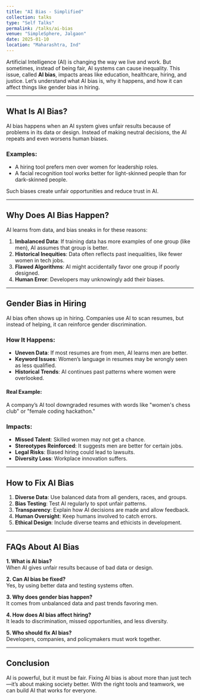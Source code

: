 ```yaml
---
title: "AI Bias - Simplified"
collection: talks
type: "Self Talks"
permalink: /talks/ai-bias
venue: "SimpleSphere, Jalgaon"
date: 2025-01-10
location: "Maharashtra, Ind"
---
```


Artificial Intelligence (AI) is changing the way we live and work. But sometimes, instead of being fair, AI systems can cause inequality. This issue, called **AI bias**, impacts areas like education, healthcare, hiring, and justice. Let’s understand what AI bias is, why it happens, and how it can affect things like gender bias in hiring.

---

## What Is AI Bias?

AI bias happens when an AI system gives unfair results because of problems in its data or design. Instead of making neutral decisions, the AI repeats and even worsens human biases.

### Examples:
- A hiring tool prefers men over women for leadership roles.
- A facial recognition tool works better for light-skinned people than for dark-skinned people.

Such biases create unfair opportunities and reduce trust in AI.

---

## Why Does AI Bias Happen?

AI learns from data, and bias sneaks in for these reasons:

1. **Imbalanced Data**: If training data has more examples of one group (like men), AI assumes that group is better.
2. **Historical Inequities**: Data often reflects past inequalities, like fewer women in tech jobs.
3. **Flawed Algorithms**: AI might accidentally favor one group if poorly designed.
4. **Human Error**: Developers may unknowingly add their biases.

---

## Gender Bias in Hiring

AI bias often shows up in hiring. Companies use AI to scan resumes, but instead of helping, it can reinforce gender discrimination.

### How It Happens:
- **Uneven Data**: If most resumes are from men, AI learns men are better.
- **Keyword Issues**: Women’s language in resumes may be wrongly seen as less qualified.
- **Historical Trends**: AI continues past patterns where women were overlooked.

#### Real Example:
A company’s AI tool downgraded resumes with words like "women's chess club" or "female coding hackathon."

### Impacts:
- **Missed Talent**: Skilled women may not get a chance.
- **Stereotypes Reinforced**: It suggests men are better for certain jobs.
- **Legal Risks**: Biased hiring could lead to lawsuits.
- **Diversity Loss**: Workplace innovation suffers.

---

## How to Fix AI Bias

1. **Diverse Data**: Use balanced data from all genders, races, and groups.
2. **Bias Testing**: Test AI regularly to spot unfair patterns.
3. **Transparency**: Explain how AI decisions are made and allow feedback.
4. **Human Oversight**: Keep humans involved to catch errors.
5. **Ethical Design**: Include diverse teams and ethicists in development.

---

## FAQs About AI Bias

**1. What is AI bias?**  
When AI gives unfair results because of bad data or design.  

**2. Can AI bias be fixed?**  
Yes, by using better data and testing systems often.  

**3. Why does gender bias happen?**  
It comes from unbalanced data and past trends favoring men.  

**4. How does AI bias affect hiring?**  
It leads to discrimination, missed opportunities, and less diversity.  

**5. Who should fix AI bias?**  
Developers, companies, and policymakers must work together.  

---

## Conclusion

AI is powerful, but it must be fair. Fixing AI bias is about more than just tech—it’s about making society better. With the right tools and teamwork, we can build AI that works for everyone.

